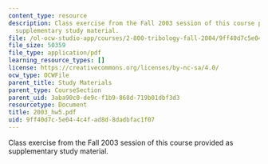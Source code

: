 ```yaml
---
content_type: resource
description: Class exercise from the Fall 2003 session of this course provided as
  supplementary study material.
file: /ol-ocw-studio-app/courses/2-800-tribology-fall-2004/9ff40d7c5e044c4fad8d8dadbfac1f07_2003_hw5.pdf
file_size: 50359
file_type: application/pdf
learning_resource_types: []
license: https://creativecommons.org/licenses/by-nc-sa/4.0/
ocw_type: OCWFile
parent_title: Study Materials
parent_type: CourseSection
parent_uid: 3aba90c0-de9c-f1b9-868d-719b01dbf3d3
resourcetype: Document
title: 2003_hw5.pdf
uid: 9ff40d7c-5e04-4c4f-ad8d-8dadbfac1f07
---
```

Class exercise from the Fall 2003 session of this course provided as supplementary study material.